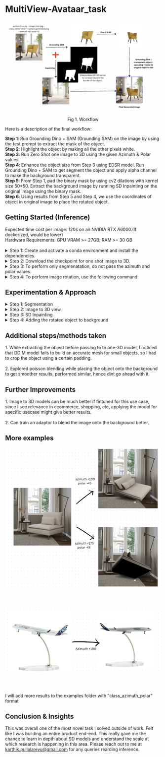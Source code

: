# MultiView-Avataar_task
![Alt text](assets/images/workflow.png)
<p align = "center"> Fig 1. Workflow</p>


<p align="center">

  Here is a description of the final workflow:

**Step 1**: Run Grounding Dino + SAM (Grounding SAM) on the image by using the test prompt to extract the mask of the object. <br>
**Step 2**: Highlight the object by making all the other pixels white. <br>
**Step 3**: Run Zero Shot one image to 3D using the given Azimuth & Polar values. <br>
**Step 4**: Enhance the object size from Step 3 using EDSR model. Run Grounding Dino + SAM to get segment the object and apply alpha channel to make the background transparent. <br>
**Step 5**: From Step 1, pad the binary mask by using cv2 dilations with kernel size 50*50. Extract the background image by running SD Inpainting on the original image using the binary mask. <br>
**Step 6**: Using results from Step 5 and Step 4, we use the coordinates of object in original image to place the rotated object. <br>
</p>

<h2>Getting Started (Inference)</h2>
Expected time cost per image: 120s on an NVIDIA RTX A6000.(If dockerized, would be lower) <br>
Hardware Requirements: GPU VRAM >= 27GB; RAM >= 30 GB
<br><br>
<details>
<summary>Step 1: Create and activate a conda environment and install the dependencies. </summary> 
  
```bash
conda create -n multiview python=3.9
conda activate multiview
cd MultiView-Avataar_task
pip install -r requirements.txt
```
</details>

<details>
<summary>Step 2: Download the checkpoint for one shot image to 3D. </summary> 

```bash
cd MultiView-Avataar_task
wget https://zero123.cs.columbia.edu/assets/zero123-xl.ckpt
```
</details>

<details>
<summary>Step 3: To perform only segmenatation, do not pass the azimuth and polar values. </summary> 

```bash
python3 run.py --image ./laptop.jpg --class_name "laptop" --output ./generated.png
```
</details>

<details>
<summary>Step 4: To perform image rotation, use the following command: </summary> 

```bash
python3 run.py --image ./laptop.jpg --class_name "laptop" --output ./generated.png --azimuth +80 --polar +0
```

</details>


<h2>Experimentation & Approach</h2>
<details>
<summary>Step 1: Segmentation </summary> 
   <p>
     <br><br>
     1. Started with ClipSeg as I had used it before. Tried different threshold values but the model wasnt performing well. 
     <br><br>
     <img src = "assets/images/clipseg.png" alt="clipseg results">
     <br><br>
     2. I had worked on SAM previously and saw that the model performs very well, but since it doesn't take in a text prompt, I did a little research and found that Grounding Dino + SAM will work out. Tried with SAM base, SAM large and SAM huge and finally chose SAM large as the optimal model for the task. This combination gave very good results, hence dint look for alternate methods. 
    <br><br>
     <img src = "assets/images/gsam.png" alt="groudningSAM results">
     <br><br>
   </p>
      
</details>

<details>
<summary>Step 2: Image to 3D view </summary> 
   <p>
     <br><br>
     1. Used the base version of One shot single image to 3D model. The model worked well on the easier objects/angles but messed up angles that were harder to generate. Attaching a few images from the experiments at various angles with this attempt. 
     <br><br>
     <img src = "assets/images/3d_1.png" alt="zero 123 results 1">
     <br><br>
     2. Ran this model also on various combinations of guidance scale (range 0.5 -> 4.0), angles (range 20 -> 340), and number of ddim sampling steps (range: 15 -> 100). Found that guidance scale 3.0 and ddim steps 75 gave the best results for three objects (laptop, chair and sofa). Higher steps caused more distortions and lower steps couldnt construct the object fully.
    <br><br>
     <img src = "assets/images/parameters.png" alt="zero123 parameters">
     <br><br>
     3. Did a little more research and came across One-2-3-45 paper. I saw their preprocessing and the checkpoint they used was zero-123-xl checkpoint. Figured that removing the 'carvekit' preprocessing which was done in the new paper, was giving better results. Clearly shows that the xl model was better at generalizing at complex angles. 
    <br><br>
     <img src = "assets/images/3d_2.png" alt="3d2">
     <br><br>
     
   </p>
      
</details>

<details>
<summary>Step 3: SD Inpainting </summary> 
   <p>
     <br><br>
     1. Initially, approached this thinking that I can use the rotated object directly to blend it onto the source image, but the model always messed up the results. I tried methods by placing the rotated object on top the original object and used the mask to inpaint with a prompt "remove the behind object and blend the top object". Although I was aware that this was not what the model has learned to do, just gave it a shot and no wonder, it dint work. 
     <br><br>
     2. I remembered, we can remove objects/people using my friend's pixel mobile and thought why ca we do the same here i.e. get the background of the original image. This is when I went with extracting the background of the images using SD inpainting. There are couple of things I tried here with the masks:<br>
     a. Passed the strict binary mask predicted by SAM -> was still having issues getting the proper background.
     b. Used the entire bounding box as mask -> was removing surrounding objects also
     c. Padded the segmentation map using cv2 dilations. 
    <br><br>
     <img src = "assets/images/failed_inpainting.png" alt="failed inpainting">
     <br><br>
     <br><br>
     <img src = "assets/images/inpainting_final.png" alt="inpainting">
     <br><br>
</details>

<details>
<summary>Step 4: Adding the rotated object to background </summary> 
   <p>
     <br><br>
     1. Read a couple of papers/went through a few hugging face spaces to see if any existing diffusion models can already do this, found some adaptors, but were not specifically generating the same object. 
     <br><br>
     <img src = "assets/images/ipadaptor.png" alt="ip">
     <br><br>
     2. As I was going through the spaces, I came across any "Zero-shot Object-level Image Customization". I cloned the git repo, modified the code to take in source image, source mask as the original image mask, target image i.e. rotated image and target mask i.e. SAM output on rotated image. The method worked very randomly, tried to set the seed and enable shape control but the results were not consistent. Analysis: Read the paper again to found that the model doesnt perform very well yet on on the wild images and orientations. 
    <br><br>
     <img src = "assets/images/anydoor.png" alt="anydoor">
     <br><br>
    3. Next attempt was when I thought we already have the bbox coordinates of the object in the original image and that we can place the newly rotated object directly at the center of those coordinates. But as I tried this, noticed that the generated view was of resolution (256,256), so segmenting directly and resizing to original object's size was resulting in poor quality of final result. Performed EDSR Image resolution enhancement to increase the resolution of the rotated object. 
   <br><br>
   <img src = "assets/images/upscale.png" alt="upsample">
   <br><br>
</details>
<h2>Additional steps/methods taken</h2>
<p>
  1. While extracting the object before passing to to one-3D model, I noticed that DDIM model fails to build an accurate mesh for small objects, so I had to crop the object using a certain padding. <br><br>
  2. Explored poisson blending while placing the object onto the background to get smoother results, performed similar, hence dint go ahead with it. 
</p>
<h2>Further Improvements</h2>
<p>
  1. Image to 3D models can be much better if fintuned for this use case, since I see relevance in ecommerce, shopping, etc, applying the model for specific usecase might give better results. <br><br>
  2. Can train an adaptor to blend the image onto the background better. 
</p>
<h2>More examples</h2>
<p><img src = "assets/images/example1.png" alt="examples"></p>
<br><br>
<p><img src = "assets/images/example2.png" alt="examples"></p>
<br><br>
<p>I will add more results to the examples folder with "class_azimuth_polar" format </p>


## Conclusion & Insights
This was overall one of the most novel task I solved outside of work. Felt like I was building an entire product end-end. This really gave me the chance to learn in depth about SD models and understand the scale at which research is happening in this area. Please reach out to me at karthik.pullalarevu@gmail.com for any queries rearding inference. 
  








